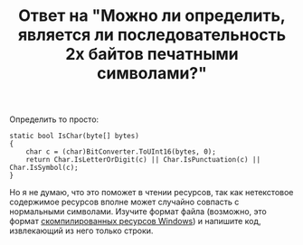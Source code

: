 ﻿---
title: "Ответ на \"Можно ли определить, является ли последовательность 2х байтов печатными символами?\""
se.owner.user_id: 240512
se.owner.display_name: "MSDN.WhiteKnight"
se.owner.link: "https://ru.stackoverflow.com/users/240512/msdn-whiteknight"
se.answer_id: 962279
se.question_id: 962252
se.post_type: answer
se.score: 1
se.is_accepted: False
---
<p>Определить то просто:</p>

<pre><code>static bool IsChar(byte[] bytes)
{
    char c = (char)BitConverter.ToUInt16(bytes, 0);
    return Char.IsLetterOrDigit(c) || Char.IsPunctuation(c) || Char.IsSymbol(c);
}
</code></pre>

<p>Но я не думаю, что это поможет в чтении ресурсов, так как нетекстовое содержимое ресурсов вполне может случайно совпасть с нормальными символами. Изучите формат файла (возможно, это формат <a href="https://docs.microsoft.com/en-us/windows/desktop/menurc/resource-file-formats" rel="nofollow noreferrer">скомпилированных ресурсов Windows</a>) и напишите код, извлекающий из него только строки. </p>
